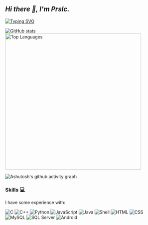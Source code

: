 <!-- Thank them 
[1] https://github.com/anuraghazra/github-readme-stats
[2] https://github.com/DenverCoder1/readme-typing-svg
[3] https://github.com/Ashutosh00710/github-readme-activity-graph
[4] https://www.peterjxl.com/Git/GitHub-Profile-Beautify/#%E5%A6%82%E4%BD%95%E5%AE%9A%E5%88%B6
[5] https://github.com/justjavac/github-dark-light-theme
[6] https://docs.github.com/zh/get-started/writing-on-github/getting-started-with-writing-and-formatting-on-github/basic-writing-and-formatting-syntax#specifying-the-theme-an-image-is-shown-to
--> 

## _Hi there 👋, I'm Prslc._

[![Typing SVG](https://readme-typing-svg.demolab.com?font=Fira+Code&pause=1500&width=435&lines=Welcome+to+my+GitHub+page;I'm+A+software+engineering+student)](https://git.io/typing-svg)

<picture>
  <source media="(prefers-color-scheme: dark)" srcset="https://github-readme-stats.vercel.app/api?username=prstest&show_icons=true&theme=tokyonight&card_width=400&hide_border=true">
  <source media="(prefers-color-scheme: light)" srcset="https://github-readme-stats.vercel.app/api?username=prstest&show_icons=true&card_width=400&hide_border=true">
  <img alt="GitHub stats" src="https://github-readme-stats.vercel.app/api?username=prstest&show_icons=true&card_width=400&hide_border=true">
</picture>

<picture>
  <source media="(prefers-color-scheme: dark)" srcset="https://github-readme-stats.vercel.app/api/top-langs/?username=prstest&layout=compact&theme=tokyonight&card_width=400"width="436&hide_border=true">
  <source media="(prefers-color-scheme: light)" srcset="https://github-readme-stats.vercel.app/api/top-langs/?username=prstest&layout=compact&card_width=400"width="436&hide_border=true">
  <img alt="Top Languages" src="https://github-readme-stats.vercel.app/api/top-langs/?username=prstest&layout=compact&card_width=400"width="436&hide_border=true">
</picture>

![Ashutosh's github activity graph](https://github-readme-activity-graph.vercel.app/graph?username=prstest&theme=github-compact&hide_border=true&bg_color=transparent)


### Skills 💻
I have some experience with:

![C](https://img.shields.io/badge/C-blue?style=flat-square&logo=c&logoColor=white)
![C++](https://img.shields.io/badge/C%2B%2B-blue?style=flat-square&logo=c%2B%2B&logoColor=white)
![Python](https://img.shields.io/badge/Python-blue?style=flat-square&logo=python&logoColor=white)
![JavaScript](https://img.shields.io/badge/JavaScript-yellow?style=flat-square&logo=javascript&logoColor=black)
![Java](https://img.shields.io/badge/Java-red?style=flat-square&logo=java&logoColor=white)
![Shell](https://img.shields.io/badge/Shell-black?style=flat-square&logo=gnu-bash&logoColor=white)
![HTML](https://img.shields.io/badge/HTML-orange?style=flat-square&logo=html5&logoColor=white)
![CSS](https://img.shields.io/badge/CSS-blue?style=flat-square&logo=css3&logoColor=white)
![MySQL](https://img.shields.io/badge/MySQL-blue?style=flat-square&logo=mysql&logoColor=white)
![SQL Server](https://img.shields.io/badge/SQL%20Server-red?style=flat-square&logo=microsoft-sql-server&logoColor=white)
![Android](https://img.shields.io/badge/Android-3DDC84?style=flat-square&logo=android&logoColor=white)
